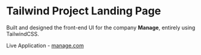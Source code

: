# Tailwind Project Landing Page

Built and designed the front-end UI for the company <b>Manage</b>, entirely using TailwindCSS.

Live Application - [manage.com](https://ramiyappan.github.io/Tailwind-project-landing/)
